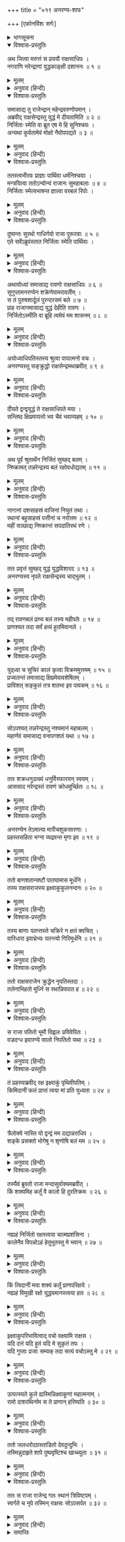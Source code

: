 +++
title = "०१९ अनरण्य-शापः"

+++
[एकोनविंशः सर्गः]



<details><summary>भागसूचना</summary>

19. रावणके द्वारा अनरण्यका वध तथा उनके द्वारा उसे शापकी प्राप्ति
</details>

<details open><summary>विश्वास-प्रस्तुतिः</summary>

अथ जित्वा मरुत्तं स प्रययौ राक्षसाधिपः ।  
नगराणि नरेन्द्राणां युद्धकाङ्क्षी दशाननः ॥ १ ॥
</details>

<details><summary>मूलम्</summary>

अथ जित्वा मरुत्तं स प्रययौ राक्षसाधिपः ।  
नगराणि नरेन्द्राणां युद्धकाङ्क्षी दशाननः ॥ १ ॥
</details>

<details><summary>अनुवाद (हिन्दी)</summary>

(अगस्त्यजी कहते हैं—रघुनन्दन!) पूर्वोक्त रूपसे राजा मरुत्तको जीतनेके पश्चात् राक्षसराज दशग्रीव क्रमशः अन्य नरेशोंके नगरोंमें भी युद्धकी इच्छासे गया ॥ १ ॥
</details>

<details open><summary>विश्वास-प्रस्तुतिः</summary>

समासाद्य तु राजेन्द्रान् महेन्द्रवरुणोपमान् ।  
अब्रवीद् राक्षसेन्द्रस्तु युद्धं मे दीयतामिति ॥ २ ॥  
निर्जिताः स्मेति वा ब्रूत एष मे हि सुनिश्चयः ।  
अन्यथा कुर्वतामेवं मोक्षो नैवोपपद्यते ॥ ३ ॥
</details>

<details><summary>मूलम्</summary>

समासाद्य तु राजेन्द्रान् महेन्द्रवरुणोपमान् ।  
अब्रवीद् राक्षसेन्द्रस्तु युद्धं मे दीयतामिति ॥ २ ॥  
निर्जिताः स्मेति वा ब्रूत एष मे हि सुनिश्चयः ।  
अन्यथा कुर्वतामेवं मोक्षो नैवोपपद्यते ॥ ३ ॥
</details>

<details><summary>अनुवाद (हिन्दी)</summary>

महेन्द्र और वरुणके समान पराक्रमी उन महाराजोंके पास जाकर वह राक्षसराज उनसे कहता—‘राजाओ! तुम मेरे साथ युद्ध करो अथवा यह कह दो कि ‘हम हार गये ।’ यही मेरा अच्छी तरह किया हुआ निश्चय है । इसके विपरीत करनेसे तुम्हें छुटकारा नहीं मिलेगा’ ॥ २-३ ॥
</details>

<details open><summary>विश्वास-प्रस्तुतिः</summary>

ततस्त्वभीरवः प्राज्ञाः पार्थिवा धर्मनिश्चयाः ।  
मन्त्रयित्वा ततोऽन्योन्यं राजानः सुमहाबलाः ॥ ४ ॥  
निर्जिताः स्मेत्यभाषन्त ज्ञात्वा वरबलं रिपोः ।
</details>

<details><summary>मूलम्</summary>

ततस्त्वभीरवः प्राज्ञाः पार्थिवा धर्मनिश्चयाः ।  
मन्त्रयित्वा ततोऽन्योन्यं राजानः सुमहाबलाः ॥ ४ ॥  
निर्जिताः स्मेत्यभाषन्त ज्ञात्वा वरबलं रिपोः ।
</details>

<details><summary>अनुवाद (हिन्दी)</summary>

तब निर्भय, बुद्धिमान् तथा धर्मपूर्ण विचार रखनेवाले बहुत-से महाबली राजा परस्पर सलाह करके शत्रुकी प्रबलताको समझकर बोले—‘राक्षसराज! हम तुमसे हार मान लेते हैं’ ॥ ४ १/२ ॥
</details>

<details open><summary>विश्वास-प्रस्तुतिः</summary>

दुष्यन्तः सुरथो गाधिर्गयो राजा पुरूरवाः ॥ ५ ॥  
एते सर्वेऽब्रुवंस्तात निर्जिताः स्मेति पार्थिवाः ।
</details>

<details><summary>मूलम्</summary>

दुष्यन्तः सुरथो गाधिर्गयो राजा पुरूरवाः ॥ ५ ॥  
एते सर्वेऽब्रुवंस्तात निर्जिताः स्मेति पार्थिवाः ।
</details>

<details><summary>अनुवाद (हिन्दी)</summary>

दुष्यन्त, सुरथ, गाधि, गय, राजा पुरूरवा—इन सभी भूपालोंने अपने-अपने राजत्वकालमें रावणके सामने अपनी पराजय स्वीकार कर ली ॥ ५ १/२ ॥
</details>

<details open><summary>विश्वास-प्रस्तुतिः</summary>

अथायोध्यां समासाद्य रावणो राक्षसाधिपः ॥ ६ ॥  
सुगुप्तामनरण्येन शक्रेणेवामरावतीम् ।  
स तं पुरुषशार्दूलं पुरन्दरसमं बले ॥ ७ ॥  
प्राह राजानमासाद्य युद्धं देहीति रावणः ।  
निर्जितोऽस्मीति वा ब्रूहि त्वमेवं मम शासनम् ॥ ८ ॥
</details>

<details><summary>मूलम्</summary>

अथायोध्यां समासाद्य रावणो राक्षसाधिपः ॥ ६ ॥  
सुगुप्तामनरण्येन शक्रेणेवामरावतीम् ।  
स तं पुरुषशार्दूलं पुरन्दरसमं बले ॥ ७ ॥  
प्राह राजानमासाद्य युद्धं देहीति रावणः ।  
निर्जितोऽस्मीति वा ब्रूहि त्वमेवं मम शासनम् ॥ ८ ॥
</details>

<details><summary>अनुवाद (हिन्दी)</summary>

इसके बाद राक्षसोंका राजा रावण इन्द्रद्वारा सुरक्षित अमरावतीकी भाँति महाराज अनरण्यद्वारा पालित अयोध्यापुरीमें आया । वहाँ पुरन्दर (इन्द्र)-के समान पराक्रमी पुरुषसिंह राजा अनरण्यसे मिलकर बोला—‘राजन्! तुम मुझसे युद्ध करनेका वचन दो अथवा कह दो कि ‘मैं हार गया ।’ यही मेरा आदेश है’ ॥ ६—८ ॥
</details>

<details open><summary>विश्वास-प्रस्तुतिः</summary>

अयोध्याधिपतिस्तस्य श्रुत्वा पापात्मनो वचः ।  
अनरण्यस्तु सङ्क्रुद्धो राक्षसेन्द्रमथाब्रवीत् ॥ ९ ॥
</details>

<details><summary>मूलम्</summary>

अयोध्याधिपतिस्तस्य श्रुत्वा पापात्मनो वचः ।  
अनरण्यस्तु सङ्क्रुद्धो राक्षसेन्द्रमथाब्रवीत् ॥ ९ ॥
</details>

<details><summary>अनुवाद (हिन्दी)</summary>

उस पापात्माकी वह बात सुनकर अयोध्यानरेश अनरण्यको बड़ा क्रोध हुआ और वे उस राक्षसराजसे बोले— ॥ ९ ॥
</details>

<details open><summary>विश्वास-प्रस्तुतिः</summary>

दीयते द्वन्द्वयुद्धं ते राक्षसाधिपते मया ।  
सन्तिष्ठ क्षिप्रमायत्तो भव चैवं भवाम्यहम् ॥ १० ॥
</details>

<details><summary>मूलम्</summary>

दीयते द्वन्द्वयुद्धं ते राक्षसाधिपते मया ।  
सन्तिष्ठ क्षिप्रमायत्तो भव चैवं भवाम्यहम् ॥ १० ॥
</details>

<details><summary>अनुवाद (हिन्दी)</summary>

‘निशाचरपते! मैं तुम्हें द्वन्द्वयुद्धका अवसर देता हूँ । ठहरो, शीघ्र युद्धके लिये तैयार हो जाओ । मैं भी तैयार हो रहा हूँ’ ॥ १० ॥
</details>

<details open><summary>विश्वास-प्रस्तुतिः</summary>

अथ पूर्वं श्रुतार्थेन निर्जितं सुमहद् बलम् ।  
निष्क्रामत् तन्नरेन्द्रस्य बलं रक्षोवधोद्यतम् ॥ ११ ॥
</details>

<details><summary>मूलम्</summary>

अथ पूर्वं श्रुतार्थेन निर्जितं सुमहद् बलम् ।  
निष्क्रामत् तन्नरेन्द्रस्य बलं रक्षोवधोद्यतम् ॥ ११ ॥
</details>

<details><summary>अनुवाद (हिन्दी)</summary>

राजाने रावणकी दिग्विजयकी बात पहलेसे ही सुन रखी थी, इसलिये उन्होंने बहुत बड़ी सेना इकट्ठी कर ली थी । नरेशकी वह सारी सेना उस समय राक्षसके वधके लिये उत्साहित हो नगरसे बाहर निकली ॥ ११ ॥
</details>

<details open><summary>विश्वास-प्रस्तुतिः</summary>

नागानां दशसाहस्रं वाजिनां नियुतं तथा ।  
रथानां बहुसाहस्रं पत्तीनां च नरोत्तम ॥ १२ ॥  
महीं सञ्छाद्य निष्क्रान्तं सपदातिरथं रणे ।
</details>

<details><summary>मूलम्</summary>

नागानां दशसाहस्रं वाजिनां नियुतं तथा ।  
रथानां बहुसाहस्रं पत्तीनां च नरोत्तम ॥ १२ ॥  
महीं सञ्छाद्य निष्क्रान्तं सपदातिरथं रणे ।
</details>

<details><summary>अनुवाद (हिन्दी)</summary>

नरश्रेष्ठ श्रीराम! दस हजार हाथीसवार, एक लाख घुड़सवार, कई हजार रथी और पैदल सैनिक पृथ्वीको आच्छादित करके युद्धके लिये आगे बढ़े । रथों और पैदलोंसहित सारी सेना रणक्षेत्रमें जा पहुँची ॥ १२ १/२ ॥
</details>

<details open><summary>विश्वास-प्रस्तुतिः</summary>

ततः प्रवृत्तं सुमहद् युद्धं युद्धविशारद ॥ १३ ॥  
अनरण्यस्य नृपते राक्षसेन्द्रस्य चाद्भुतम् ।
</details>

<details><summary>मूलम्</summary>

ततः प्रवृत्तं सुमहद् युद्धं युद्धविशारद ॥ १३ ॥  
अनरण्यस्य नृपते राक्षसेन्द्रस्य चाद्भुतम् ।
</details>

<details><summary>अनुवाद (हिन्दी)</summary>

युद्धविशारद रघुवीर! फिर तो राजा अनरण्य और निशाचर रावणमें बड़ा अद्भुत संग्राम होने लगा ॥ १३ १/२ ॥
</details>

<details open><summary>विश्वास-प्रस्तुतिः</summary>

तद् रावणबलं प्राप्य बलं तस्य महीपतेः ॥ १४ ॥  
प्राणश्यत तदा सर्वं हव्यं हुतमिवानले ।
</details>

<details><summary>मूलम्</summary>

तद् रावणबलं प्राप्य बलं तस्य महीपतेः ॥ १४ ॥  
प्राणश्यत तदा सर्वं हव्यं हुतमिवानले ।
</details>

<details><summary>अनुवाद (हिन्दी)</summary>

उस समय राजाकी सारी सेना रावणकी सेनाके साथ टक्कर लेकर उसी तरह नष्ट होने लगी, जैसे अग्निमें दी हुई आहुति पूर्णतः भस्म हो जाती है ॥ १४ १/२ ॥
</details>

<details open><summary>विश्वास-प्रस्तुतिः</summary>

युद्‍ध्वा च सुचिरं कालं कृत्वा विक्रममुत्तमम् ॥ १५ ॥  
प्रज्वलन्तं तमासाद्य क्षिप्रमेवावशेषितम् ।  
प्राविशत् सङ्कुलं तत्र शलभा इव पावकम् ॥ १६ ॥
</details>

<details><summary>मूलम्</summary>

युद्‍ध्वा च सुचिरं कालं कृत्वा विक्रममुत्तमम् ॥ १५ ॥  
प्रज्वलन्तं तमासाद्य क्षिप्रमेवावशेषितम् ।  
प्राविशत् सङ्कुलं तत्र शलभा इव पावकम् ॥ १६ ॥
</details>

<details><summary>अनुवाद (हिन्दी)</summary>

उस सेनाने बहुत देरतक युद्ध किया, बड़ा पराक्रम दिखाया; परंतु तेजस्वी रावणका सामना करके वह बहुत थोड़ी संख्यामें शेष रह गयी और अन्ततोगत्वा जैसे पतिङ्गे आगमें जलकर भस्म हो जाते हैं, उसी प्रकार कालके गालमें चली गयी ॥ १५-१६ ॥
</details>

<details open><summary>विश्वास-प्रस्तुतिः</summary>

सोऽपश्यत् तन्नरेन्द्रस्तु नश्यमानं महाबलम् ।  
महार्णवं समासाद्य वनापगशतं यथा ॥ १७ ॥
</details>

<details><summary>मूलम्</summary>

सोऽपश्यत् तन्नरेन्द्रस्तु नश्यमानं महाबलम् ।  
महार्णवं समासाद्य वनापगशतं यथा ॥ १७ ॥
</details>

<details><summary>अनुवाद (हिन्दी)</summary>

राजाने देखा, मेरी विशाल सेना उसी प्रकार नष्ट होती चली जा रही है, जैसे जलसे भरी हुई सैकड़ों नदियाँ महासागरके पास पहुँचकर उसीमें विलीन हो जाती हैं ॥ १७ ॥
</details>

<details open><summary>विश्वास-प्रस्तुतिः</summary>

ततः शक्रधनुःप्रख्यं धनुर्विस्फारयन् स्वयम् ।  
आससाद नरेन्द्रस्तं रावणं क्रोधमूर्च्छितः ॥ १८ ॥
</details>

<details><summary>मूलम्</summary>

ततः शक्रधनुःप्रख्यं धनुर्विस्फारयन् स्वयम् ।  
आससाद नरेन्द्रस्तं रावणं क्रोधमूर्च्छितः ॥ १८ ॥
</details>

<details><summary>अनुवाद (हिन्दी)</summary>

तब महाराज अनरण्य क्रोधसे मूर्छित हो अपने इन्द्रधनुषके समान महान् शरासनको टंकारते हुए रावणका सामना करनेके लिये आये ॥ १८ ॥
</details>

<details open><summary>विश्वास-प्रस्तुतिः</summary>

अनरण्येन तेऽमात्या मारीचशुकसारणाः ।  
प्रहस्तसहिता भग्ना व्यद्रवन्त मृगा इव ॥ १९ ॥
</details>

<details><summary>मूलम्</summary>

अनरण्येन तेऽमात्या मारीचशुकसारणाः ।  
प्रहस्तसहिता भग्ना व्यद्रवन्त मृगा इव ॥ १९ ॥
</details>

<details><summary>अनुवाद (हिन्दी)</summary>

फिर तो जैसे सिंहको देखकर मृग भाग जाते हैं, उसी प्रकार मारीच, शुक, सारण तथा प्रहस्त—ये चारों राक्षस मन्त्री राजा अनरण्यसे परास्त होकर भाग खड़े हुए ॥ १९ ॥
</details>

<details open><summary>विश्वास-प्रस्तुतिः</summary>

ततो बाणशतान्यष्टौ पातयामास मूर्धनि ।  
तस्य राक्षसराजस्य इक्ष्वाकुकुलनन्दनः ॥ २० ॥
</details>

<details><summary>मूलम्</summary>

ततो बाणशतान्यष्टौ पातयामास मूर्धनि ।  
तस्य राक्षसराजस्य इक्ष्वाकुकुलनन्दनः ॥ २० ॥
</details>

<details><summary>अनुवाद (हिन्दी)</summary>

तत्पश्चात् इक्ष्वाकुवंशको आनन्दित करनेवाले राजा अनरण्यने राक्षसराज रावणके मस्तकपर आठ सौ बाण मारे ॥ २० ॥
</details>

<details open><summary>विश्वास-प्रस्तुतिः</summary>

तस्य बाणाः पतन्तस्ते चक्रिरे न क्षतं क्वचित् ।  
वारिधारा इवाभ्रेभ्यः पतन्त्यो गिरिमूर्धनि ॥ २१ ॥
</details>

<details><summary>मूलम्</summary>

तस्य बाणाः पतन्तस्ते चक्रिरे न क्षतं क्वचित् ।  
वारिधारा इवाभ्रेभ्यः पतन्त्यो गिरिमूर्धनि ॥ २१ ॥
</details>

<details><summary>अनुवाद (हिन्दी)</summary>

परंतु जैसे बादलोंसे पर्वतशिखरपर गिरती हुई जलधाराएँ उसे क्षति नहीं पहुँचातीं, उसी प्रकार वे बरसते हुए बाण उस निशाचरके शरीरपर कहीं घाव न कर सके ॥ २१ ॥
</details>

<details open><summary>विश्वास-प्रस्तुतिः</summary>

ततो राक्षसराजेन क्रुद्धेन नृपतिस्तदा ।  
तलेनाभिहतो मूर्ध्नि स रथान्निपपात ह ॥ २२ ॥
</details>

<details><summary>मूलम्</summary>

ततो राक्षसराजेन क्रुद्धेन नृपतिस्तदा ।  
तलेनाभिहतो मूर्ध्नि स रथान्निपपात ह ॥ २२ ॥
</details>

<details><summary>अनुवाद (हिन्दी)</summary>

इसके बाद राक्षसराजने कुपित होकर राजाके मस्तकपर एक तमाचा मारा । इससे आहत होकर राजा रथसे नीचे गिर पड़े ॥ २२ ॥
</details>

<details open><summary>विश्वास-प्रस्तुतिः</summary>

स राजा पतितो भूमौ विह्वलः प्रविवेपितः ।  
वज्रदग्ध इवारण्ये सालो निपतितो यथा ॥ २३ ॥
</details>

<details><summary>मूलम्</summary>

स राजा पतितो भूमौ विह्वलः प्रविवेपितः ।  
वज्रदग्ध इवारण्ये सालो निपतितो यथा ॥ २३ ॥
</details>

<details><summary>अनुवाद (हिन्दी)</summary>

जैसे वनमें वज्रपातसे दग्ध हुआ साखूका वृक्ष धराशायी हो जाता है, उसी प्रकार राजा अनरण्य व्याकुल हो भूमिपर गिरे और थर-थर काँपने लगे ॥ २३ ॥
</details>

<details open><summary>विश्वास-प्रस्तुतिः</summary>

तं प्रहस्याब्रवीद् रक्ष इक्ष्वाकुं पृथिवीपतिम् ।  
किमिदानीं फलं प्राप्तं त्वया मां प्रति युध्यता ॥ २४ ॥
</details>

<details><summary>मूलम्</summary>

तं प्रहस्याब्रवीद् रक्ष इक्ष्वाकुं पृथिवीपतिम् ।  
किमिदानीं फलं प्राप्तं त्वया मां प्रति युध्यता ॥ २४ ॥
</details>

<details><summary>अनुवाद (हिन्दी)</summary>

यह देख रावण जोर-जोरसे हँस पड़ा और उन इक्ष्वाकुवंशी नरेशसे बोला—‘इस समय मेरे साथ युद्ध करके तुमने क्या फल प्राप्त किया है? ॥ २४ ॥
</details>

<details open><summary>विश्वास-प्रस्तुतिः</summary>

त्रैलोक्ये नास्ति यो द्वन्द्वं मम दद्यान्नराधिप ।  
शङ्के प्रसक्तो भोगेषु न शृणोषि बलं मम ॥ २५ ॥
</details>

<details><summary>मूलम्</summary>

त्रैलोक्ये नास्ति यो द्वन्द्वं मम दद्यान्नराधिप ।  
शङ्के प्रसक्तो भोगेषु न शृणोषि बलं मम ॥ २५ ॥
</details>

<details><summary>अनुवाद (हिन्दी)</summary>

‘नरेश्वर! तीनों लोकोंमें कोई ऐसा वीर नहीं है, जो मुझे द्वन्द्वयुद्ध दे सके । जान पड़ता है तुमने भोगोंमें अधिक आसक्त रहनेके कारण मेरे बल-पराक्रमको नहीं सुना था’ ॥ २५ ॥
</details>

<details open><summary>विश्वास-प्रस्तुतिः</summary>

तस्यैवं ब्रुवतो राजा मन्दासुर्वाक्यमब्रवीत् ।  
किं शक्यमिह कर्तुं वै कालो हि दुरतिक्रमः ॥ २६ ॥
</details>

<details><summary>मूलम्</summary>

तस्यैवं ब्रुवतो राजा मन्दासुर्वाक्यमब्रवीत् ।  
किं शक्यमिह कर्तुं वै कालो हि दुरतिक्रमः ॥ २६ ॥
</details>

<details><summary>अनुवाद (हिन्दी)</summary>

राजाकी प्राणशक्ति क्षीण हो रही थी । उन्होंने इस प्रकार बातें करनेवाले रावणका वचन सुनकर कहा—‘राक्षसराज! अब यहाँ क्या किया जा सकता है? क्योंकि कालका उल्लङ्घन करना अत्यन्त दुष्कर है ॥ २६ ॥
</details>

<details open><summary>विश्वास-प्रस्तुतिः</summary>

नह्यहं निर्जितो रक्षस्त्वया चात्मप्रशंसिना ।  
कालेनैव विपन्नोऽहं हेतुभूतस्तु मे भवान् ॥ २७ ॥
</details>

<details><summary>मूलम्</summary>

नह्यहं निर्जितो रक्षस्त्वया चात्मप्रशंसिना ।  
कालेनैव विपन्नोऽहं हेतुभूतस्तु मे भवान् ॥ २७ ॥
</details>

<details><summary>अनुवाद (हिन्दी)</summary>

‘राक्षस! तू अपने मुँहसे अपनी प्रशंसा कर रहा है; किंतु तूने जो आज मुझे पराजित किया है, इसमें काल ही कारण है । वास्तवमें कालने ही मुझे मारा है । तू तो मेरी मृत्युमें निमित्तमात्र बन गया है ॥ २७ ॥
</details>

<details open><summary>विश्वास-प्रस्तुतिः</summary>

किं त्विदानीं मया शक्यं कर्तुं प्राणपरिक्षये ।  
नह्यहं विमुखी रक्षो युद्ध्यमानस्त्वया हतः ॥ २८ ॥
</details>

<details><summary>मूलम्</summary>

किं त्विदानीं मया शक्यं कर्तुं प्राणपरिक्षये ।  
नह्यहं विमुखी रक्षो युद्ध्यमानस्त्वया हतः ॥ २८ ॥
</details>

<details><summary>अनुवाद (हिन्दी)</summary>

‘मेरे प्राण जा रहे हैं, अतः इस समय मैं क्या कर सकता हूँ? निशाचर! मुझे संतोष है कि मैंने युद्धसे मुँह नहीं मोड़ा । युद्ध करता हुआ ही मैं तेरे हाथसे मारा गया हूँ ॥ २८ ॥
</details>

<details open><summary>विश्वास-प्रस्तुतिः</summary>

इक्ष्वाकुपरिभावित्वाद् वचो वक्ष्यामि राक्षस ।  
यदि दत्तं यदि हुतं यदि मे सुकृतं तपः ।  
यदि गुप्ताः प्रजाः सम्यक् तदा सत्यं वचोऽस्तु मे ॥ २९ ॥
</details>

<details><summary>मूलम्</summary>

इक्ष्वाकुपरिभावित्वाद् वचो वक्ष्यामि राक्षस ।  
यदि दत्तं यदि हुतं यदि मे सुकृतं तपः ।  
यदि गुप्ताः प्रजाः सम्यक् तदा सत्यं वचोऽस्तु मे ॥ २९ ॥
</details>

<details><summary>अनुवाद (हिन्दी)</summary>

‘परंतु राक्षस! तूने अपने व्यङ्‍ग्यपूर्ण वचनसे इक्ष्वाकुकुलका अपमान किया है, इसलिये मैं तुझे शाप दूँगा—तेरे लिये अमङ्गलजनक बात कहूँगा । यदि मैंने दान, पुण्य, होम और तप किये हों, यदि मेरे द्वारा धर्मके अनुसार प्रजाजनोंका ठीक-ठीक पालन हुआ हो तो मेरी बात सत्य होकर रहे ॥ २९ ॥
</details>

<details open><summary>विश्वास-प्रस्तुतिः</summary>

उत्पत्स्यते कुले ह्यस्मिन्निक्ष्वाकूणां महात्मनाम् ।  
रामो दाशरथिर्नाम स ते प्राणान् हरिष्यति ॥ ३० ॥
</details>

<details><summary>मूलम्</summary>

उत्पत्स्यते कुले ह्यस्मिन्निक्ष्वाकूणां महात्मनाम् ।  
रामो दाशरथिर्नाम स ते प्राणान् हरिष्यति ॥ ३० ॥
</details>

<details><summary>अनुवाद (हिन्दी)</summary>

‘महात्मा इक्ष्वाकुवंशी नरेशोंके इस वंशमें ही दशरथनन्दन श्रीराम प्रकट होंगे, जो तेरे प्राणोंका अपहरण करेंगे’ ॥ ३० ॥
</details>

<details open><summary>विश्वास-प्रस्तुतिः</summary>

ततो जलधरोदग्रस्ताडितो देवदुन्दुभिः ।  
तस्मिन्नुदाहृते शापे पुष्पवृष्टिश्च खाच्च्युता ॥ ३१ ॥
</details>

<details><summary>मूलम्</summary>

ततो जलधरोदग्रस्ताडितो देवदुन्दुभिः ।  
तस्मिन्नुदाहृते शापे पुष्पवृष्टिश्च खाच्च्युता ॥ ३१ ॥
</details>

<details><summary>अनुवाद (हिन्दी)</summary>

राजाके इस प्रकार शाप देते ही मेघके समान गम्भीर स्वरमें देवताओंकी दुन्दुभि बज उठी और आकाशसे फूलोंकी वर्षा होने लगी ॥ ३१ ॥
</details>

<details open><summary>विश्वास-प्रस्तुतिः</summary>

ततः स राजा राजेन्द्र गतः स्थानं त्रिविष्टपम् ।  
स्वर्गते च नृपे तस्मिन् राक्षसः सोऽपसर्पत ॥ ३२ ॥
</details>

<details><summary>मूलम्</summary>

ततः स राजा राजेन्द्र गतः स्थानं त्रिविष्टपम् ।  
स्वर्गते च नृपे तस्मिन् राक्षसः सोऽपसर्पत ॥ ३२ ॥
</details>

<details><summary>अनुवाद (हिन्दी)</summary>

राजाधिराज श्रीराम! तदनन्तर राजा अनरण्य स्वर्गलोकको सिधारे । उनके स्वर्गगामी हो जानेपर राक्षस रावण वहाँसे अन्यत्र चला गया ॥ ३२ ॥
</details>

<details><summary>समाप्तिः</summary>

इत्यार्षे श्रीमद्रामायणे वाल्मीकीये आदिकाव्ये उत्तरकाण्डे एकोनविंशः सर्गः ॥ १९ ॥  
इस प्रकार श्रीवाल्मीकिनिर्मित आर्षरामायण आदिकाव्यके उत्तरकाण्डमें उन्नीसवाँ सर्ग पूरा हुआ ॥ १९ ॥
</details>


